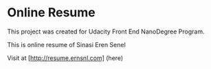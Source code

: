 # Online Resume

This project was created for Udacity Front End NanoDegree Program.

This is online resume of Sinasi Eren Senel

Visit at [http://resume.ernsnl.com] (here)

